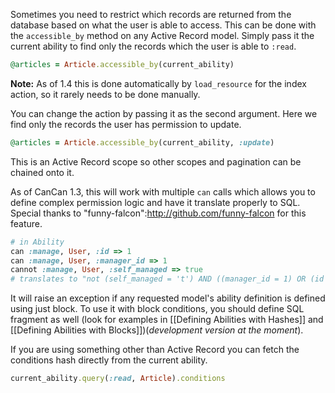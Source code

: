 Sometimes you need to restrict which records are returned from the database based on what the user is able to access. This can be done with the `accessible_by` method on any Active Record model. Simply pass it the current ability to find only the records which the user is able to `:read`.

```ruby
@articles = Article.accessible_by(current_ability)
```

**Note:** As of 1.4 this is done automatically by `load_resource` for the index action, so it rarely needs to be done manually.

You can change the action by passing it as the second argument. Here we find only the records the user has permission to update.

```ruby
@articles = Article.accessible_by(current_ability, :update) 
```

This is an Active Record scope so other scopes and pagination can be chained onto it.

As of CanCan 1.3, this will work with multiple `can` calls which allows you to define complex permission logic and have it translate properly to SQL. Special thanks to "funny-falcon":http://github.com/funny-falcon for this feature.

```ruby
# in Ability
can :manage, User, :id => 1
can :manage, User, :manager_id => 1
cannot :manage, User, :self_managed => true
# translates to "not (self_managed = 't') AND ((manager_id = 1) OR (id = 1))"
```

It will raise an exception if any requested model's ability definition is defined using just block. To use it with block conditions, you should define SQL fragment as well (look for examples in [[Defining Abilities with Hashes]] and [[Defining Abilities with Blocks]])(*development version at the moment*).

If you are using something other than Active Record you can fetch the conditions hash directly from the current ability.

```ruby
current_ability.query(:read, Article).conditions
```
